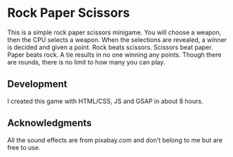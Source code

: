 # Rock Paper Scissors
This is a simple rock paper scissors minigame.  You will choose a weapon, then the CPU selects a weapon. When the selections are revealed, a winner is decided and given a point.  Rock beats scissors.  Scissors beat paper.  Paper beats rock.  A tie results in no one winning any points.  Though there are rounds, there is no limit to how many you can play.

## Development
I created this game with HTML/CSS, JS and GSAP in about 8 hours.

## Acknowledgments
All the sound effects are from pixabay.com and don’t belong to me but are free to use.



